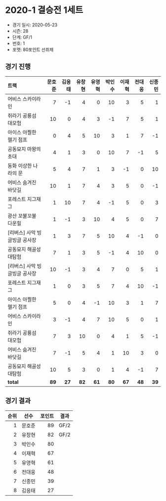 # 2020-1 결승전 1세트

- 경기 일시: 2020-05-23
- 시즌: 28
- 단계: GF/1
- 번호: 1
- 포맷: 80포인트 선취제





## 경기 진행

| 트랙 | 문호준 | 김응태 | 유창현 | 유영혁 | 박인수 | 이재혁 | 전대웅 | 신종민 |
|:---|---:|---:|---:|---:|---:|---:|---:|---:|
| 어비스 스카이라인 | 7 | -1 | 4 | 0 | 10 | 3 | 5 | 1 |
| 쥐라기 공룡섬 대모험 | 10 | 0 | 4 | 3 | -1 | 7 | 5 | 1 |
| 아이스 아찔한 헬기 점프 | 0 | 4 | 5 | 10 | 3 | 1 | 7 | -1 |
| 공동묘지 마왕의 초대 | 4 | 1 | 3 | 0 | 10 | 7 | -1 | 5 |
| 동화 이상한 나라의 문 | 5 | 4 | 7 | 1 | 3 | -1 | 0 | 10 |
| 어비스 숨겨진 바닷길 | 10 | 1 | 7 | 4 | 3 | 5 | 0 | -1 |
| 포레스트 지그재그 | 1 | 10 | 7 | 4 | -1 | 5 | 0 | 3 |
| 광산 꼬불꼬불 다운힐 | 1 | -1 | 3 | 10 | 4 | 5 | 0 | 7 |
| [리버스] 사막 빙글빙글 공사장 | 1 | 3 | 7 | 5 | 10 | 4 | -1 | 0 |
| 공동묘지 해골성 대탐험 | 7 | 1 | 3 | 5 | -1 | 4 | 10 | 0 |
| [리버스] 사막 빙글빙글 공사장 | 10 | -1 | 3 | 4 | 7 | 0 | 5 | 1 |
| 포레스트 지그재그 | 1 | 0 | 3 | 5 | 7 | 4 | 10 | -1 |
| 아이스 아찔한 헬기 점프 | 5 | 0 | 4 | -1 | 10 | 3 | 1 | 7 |
| 어비스 스카이라인 | 3 | -1 | 4 | 7 | 10 | 5 | 0 | 1 |
| 쥐라기 공룡섬 대모험 | 7 | 3 | 10 | 0 | 4 | 1 | 5 | -1 |
| 어비스 숨겨진 바닷길 | 7 | -1 | 5 | 4 | 1 | 10 | 3 | 0 |
| 공동묘지 해골성 대탐험 | 10 | 5 | 3 | 0 | 1 | 4 | -1 | 7 |
| __total__ | __89__ | __27__ | __82__ | __61__ | __80__ | __67__ | __48__ | __39__ |




## 경기 결과

| 순위 | 선수 | 포인트 | 결과 |
|---:|:---:|---:|:---:|
| 1 | 문호준 | 89 | GF/2 |
| 2 | 유창현 | 82 | GF/2 |
| 3 | 박인수 | 80 |  |
| 4 | 이재혁 | 67 |  |
| 5 | 유영혁 | 61 |  |
| 6 | 전대웅 | 48 |  |
| 7 | 신종민 | 39 |  |
| 8 | 김응태 | 27 |  |

